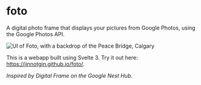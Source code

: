 # foto

A digital photo frame that displays your pictures from Google Photos, using the Google Photos API.

![UI of Foto, with a backdrop of the Peace Bridge, Calgary](https://i.imgur.com/rKXiEja.jpg)

This is a webapp built using Svelte 3. Try it out here: https://jinnotgin.github.io/foto/.

*Inspired by Digital Frame on the Google Nest Hub.*
